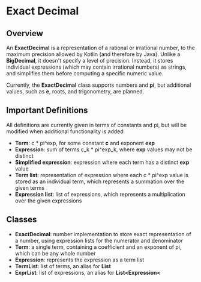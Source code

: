 # Exact Decimal

## Overview

An **ExactDecimal** is a representation of a rational or irrational number, to the maximum precision allowed by Kotlin (and therefore by Java).
Unlike a **BigDecimal**, it doesn't specify a level of precision.
Instead, it stores individual expressions (which may contain irrational numbers) as strings, and simplifies them before computing a specific numeric value.

Currently, the **ExactDecimal** class supports numbers and **pi**, but additional values, such as **e**, roots, and trigonometry, are planned.

## Important Definitions

All definitions are currently given in terms of constants and pi, but will be modified when additional functionality is added

* **Term**: c * pi^exp, for some constant **c** and exponent **exp**
* **Expression**: sum of terms c_k * pi^exp_k, where **exp** values may not be distinct
* **Simplified expression**: expression where each term has a distinct **exp** value
* **Term list**: representation of expression where each c * pi^exp value is stored as an individual term, which represents a summation over the given terms
* **Expression list**: list of expressions, which represents a multiplication over the given expressions

## Classes
* **ExactDecimal**: number implementation to store exact representation of a number, using expression lists for the numerator and denominator
* **Term**: a single term, containing a coefficient and an exponent of pi, which can be any whole number
* **Expression**: represents the expression as a term list
* **TermList**: list of terms, an alias for **List<Term>**
* **ExprList**: list of expressions, an alias for **List<Expression<**

